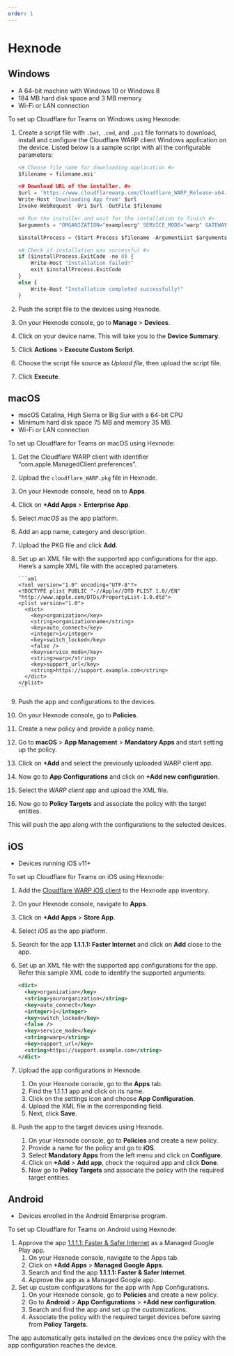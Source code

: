 ```yaml
---
order: 1
---
```


# Hexnode

## Windows

<Aside type='note' header='Requirements'>

- A 64-bit machine with Windows 10 or Windows 8
- 184 MB hard disk space and 3 MB memory
- Wi-Fi or LAN connection

</Aside>

To set up Cloudflare for Teams on Windows using Hexnode:

1. Create a script file with `.bat`, `.cmd`, and `.ps1` file formats to download, install and configure the Cloudflare WARP client Windows application on the device. Listed below is a sample script with all the configurable parameters:

   ```python
   <# Choose file name for downloading application #>
   $filename = filename.msi'

   <# Download URL of the installer. #>
   $url = 'https://www.cloudflarewarp.com/Cloudflare_WARP_Release-x64.msi'
   Write-Host 'Downloading App from' $url
   Invoke-WebRequest -Uri $url -OutFile $filename

   <# Run the installer and wait for the installation to finish #>
   $arguments = "ORGANIZATION="exampleorg" SERVICE_MODE="warp" GATEWAY_UNIQUE_ID="fmxk762nrj" SUPPORT_URL="http://support.example.com""

   $installProcess = (Start-Process $filename -ArgumentList $arguments -PassThru -Wait)

   <# Check if installation was successful #>
   if ($installProcess.ExitCode -ne 0) {
       Write-Host "Installation failed!"
       exit $installProcess.ExitCode
   }
   else {
       Write-Host "Installation completed successfully!"
   }
   ```

1. Push the script file to the devices using Hexnode.
1. On your Hexnode console, go to **Manage** > **Devices**.
1. Click on your device name. This will take you to the **Device Summary**.
1. Click **Actions** > **Execute Custom Script**.
1. Choose the script file source as _Upload file_, then upload the script file.
1. Click **Execute**.

## macOS

<Aside type='note' header='Requirements'>

- macOS Catalina, High Sierra or Big Sur with a 64-bit CPU
- Minimum hard disk space 75 MB and memory 35 MB.
- Wi-Fi or LAN connection

To set up Cloudflare for Teams on macOS using Hexnode:

</Aside>

1.  Get the Cloudflare WARP client with identifier “com.apple.ManagedClient.preferences”.
1.  Upload the `cloudflare_WARP.pkg` file in Hexnode.
1.  On your Hexnode console, head on to **Apps**.
1.  Click on **+Add Apps** > **Enterprise App**.
1.  Select _macOS_ as the app platform.
1.  Add an app name, category and description.
1.  Upload the PKG file and click **Add**.
1.  Set up an XML file with the supported app configurations for the app.
    Here’s a sample XML file with the accepted parameters.

        ```xml
        <?xml version="1.0" encoding="UTF-8"?>
        <!DOCTYPE plist PUBLIC "-//Apple//DTD PLIST 1.0//EN" "http://www.apple.com/DTDs/PropertyList-1.0.dtd">
        <plist version="1.0">
          <dict>
            <key>organization</key>
            <string>organizationname</string>
            <key>auto_connect</key>
            <integer>1</integer>
            <key>switch_locked</key>
            <false />
            <key>service_mode</key>
            <string>warp</string>
            <key>support_url</key>
            <string>https://support.example.com</string>
          </dict>
        </plist>
        ```

1.  Push the app and configurations to the devices.
1.  On your Hexnode console, go to **Policies**.
1.  Create a new policy and provide a policy name.
1.  Go to **macOS** > **App Management** > **Mandatory Apps** and start setting up the policy.
1.  Click on **+Add** and select the previously uploaded WARP client app.
1.  Now go to **App Configurations** and click on **+Add new configuration**.
1.  Select the _WARP client_ app and upload the XML file.
1.  Now go to **Policy Targets** and associate the policy with the target entities.

This will push the app along with the configurations to the selected devices.

## iOS

<Aside type='note' header='Requirements'>

- Devices running iOS v11+

</Aside>

To set up Cloudflare for Teams on iOS using Hexnode:

1. Add the [Cloudflare WARP iOS client](https://apps.apple.com/us/app/id1423538627) to the Hexnode app inventory.
1. On your Hexnode console, navigate to **Apps**.
1. Click on **+Add Apps** > **Store App**.
1. Select _iOS_ as the app platform.
1. Search for the app **1.1.1.1: Faster Internet** and click on **Add** close to the app.
1. Set up an XML file with the supported app configurations for the app. Refer this sample XML code to identify the supported arguments:

   ```xml
   <dict>
     <key>organization</key>
     <string>yourorganization</string>
     <key>auto_connect</key>
     <integer>1</integer>
     <key>switch_locked</key>
     <false />
     <key>service_mode</key>
     <string>warp</string>
     <key>support_url</key>
     <string>https://support.example.com</string>
   </dict>
   ```

1. Upload the app configurations in Hexnode.
   1. On your Hexnode console, go to the **Apps** tab.
   1. Find the 1.1.1.1 app and click on its name.
   1. Click on the settings icon and choose **App Configuration**.
   1. Upload the XML file in the corresponding field.
   1. Next, click **Save**.
1. Push the app to the target devices using Hexnode.
   1. On your Hexnode console, go to **Policies** and create a new policy.
   1. Provide a name for the policy and go to **iOS**.
   1. Select **Mandatory Apps** from the left menu and click on **Configure**.
   1. Click on **+Add** > **Add app**, check the required app and click **Done**.
   1. Now go to **Policy Targets** and associate the policy with the required target entities.

## Android

<Aside type='note' header='Requirements'>

- Devices enrolled in the Android Enterprise program.

</Aside>

To set up Cloudflare for Teams on Android using Hexnode:

1. Approve the app [1.1.1.1: Faster & Safer Internet](https://play.google.com/work/apps/details?id=com.cloudflare.onedotonedotonedotone) as a Managed Google Play app.
   1. On your Hexnode console, navigate to the Apps tab.
   1. Click on **+Add Apps** > **Managed Google Apps**.
   1. Search and find the app **1.1.1.1: Faster & Safer Internet**.
   1. Approve the app as a Managed Google app.
1. Set up custom configurations for the app with App Configurations.
   1. On your Hexnode console, go to **Policies** and create a new policy.
   1. Go to **Android** > **App Configurations** > **+Add new configuration**.
   1. Search and find the app and set up the customizations.
   1. Associate the policy with the required target devices before saving from **Policy Targets**.

The app automatically gets installed on the devices once the policy with the app configuration reaches the device.
